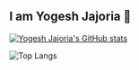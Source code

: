 ## I am Yogesh Jajoria 👋

[![Yogesh Jajoria's GitHub stats](https://github-readme-stats.vercel.app/api?username=JajoriaYogesh04&hide=contribs,prs&show_icons=true&theme=radical)](https://github.com/JajoriaYogesh04/github-readme-stats)

![Top Langs](https://github-readme-stats.vercel.app/api/top-langs/?username=JajoriaYogesh04&layout=compact&langs_count=20)
